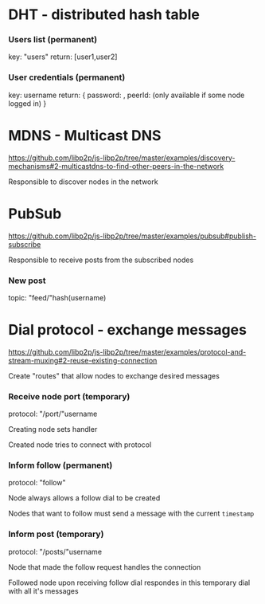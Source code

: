 # DHT - distributed hash table

### Users list (permanent)
key: "users"
return: [user1,user2]

### User credentials (permanent)
key: username
return: {
    password: <hash>,
    peerId: <hash> (only available if some node logged in)
}

# MDNS - Multicast DNS

https://github.com/libp2p/js-libp2p/tree/master/examples/discovery-mechanisms#2-multicastdns-to-find-other-peers-in-the-network

Responsible to discover nodes in the network

# PubSub

https://github.com/libp2p/js-libp2p/tree/master/examples/pubsub#publish-subscribe

Responsible to receive posts from the subscribed nodes

### New post
topic: "feed/"hash(username)

# Dial protocol - exchange messages

https://github.com/libp2p/js-libp2p/tree/master/examples/protocol-and-stream-muxing#2-reuse-existing-connection

Create "routes" that allow nodes to exchange desired messages

### Receive node port (temporary)
protocol: "/port/"username

Creating node sets handler

Created node tries to connect with protocol

### Inform follow (permanent)
protocol: "follow"

Node always allows a follow dial to be created

Nodes that want to follow must send a message with the current `timestamp`

### Inform post (temporary)
protocol: "/posts/"username

Node that made the follow request handles the connection

Followed node upon receiving follow dial respondes in this temporary dial with all it's messages